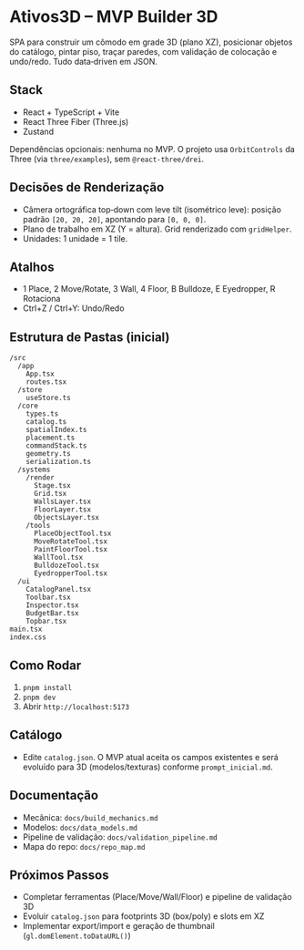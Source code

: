 # Ativos3D – MVP Builder 3D

SPA para construir um cômodo em grade 3D (plano XZ), posicionar objetos do catálogo, pintar piso, traçar paredes, com validação de colocação e undo/redo. Tudo data‑driven em JSON.

## Stack
- React + TypeScript + Vite
- React Three Fiber (Three.js)
- Zustand

Dependências opcionais: nenhuma no MVP. O projeto usa `OrbitControls` da Three (via `three/examples`), sem `@react-three/drei`.

## Decisões de Renderização
- Câmera ortográfica top‑down com leve tilt (isométrico leve): posição padrão `[20, 20, 20]`, apontando para `[0, 0, 0]`.
- Plano de trabalho em XZ (Y = altura). Grid renderizado com `gridHelper`.
- Unidades: 1 unidade = 1 tile.

## Atalhos
- 1 Place, 2 Move/Rotate, 3 Wall, 4 Floor, B Bulldoze, E Eyedropper, R Rotaciona
- Ctrl+Z / Ctrl+Y: Undo/Redo

## Estrutura de Pastas (inicial)
```
/src
  /app
    App.tsx
    routes.tsx
  /store
    useStore.ts
  /core
    types.ts
    catalog.ts
    spatialIndex.ts
    placement.ts
    commandStack.ts
    geometry.ts
    serialization.ts
  /systems
    /render
      Stage.tsx
      Grid.tsx
      WallsLayer.tsx
      FloorLayer.tsx
      ObjectsLayer.tsx
    /tools
      PlaceObjectTool.tsx
      MoveRotateTool.tsx
      PaintFloorTool.tsx
      WallTool.tsx
      BulldozeTool.tsx
      EyedropperTool.tsx
  /ui
    CatalogPanel.tsx
    Toolbar.tsx
    Inspector.tsx
    BudgetBar.tsx
    Topbar.tsx
main.tsx
index.css
```

## Como Rodar
1. `pnpm install`
2. `pnpm dev`
3. Abrir `http://localhost:5173`

## Catálogo
- Edite `catalog.json`. O MVP atual aceita os campos existentes e será evoluído para 3D (modelos/texturas) conforme `prompt_inicial.md`.

## Documentação
- Mecânica: `docs/build_mechanics.md`
- Modelos: `docs/data_models.md`
- Pipeline de validação: `docs/validation_pipeline.md`
- Mapa do repo: `docs/repo_map.md`

## Próximos Passos
- Completar ferramentas (Place/Move/Wall/Floor) e pipeline de validação 3D
- Evoluir `catalog.json` para footprints 3D (box/poly) e slots em XZ
- Implementar export/import e geração de thumbnail (`gl.domElement.toDataURL()`)